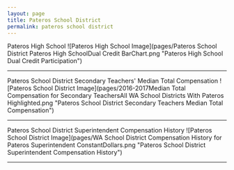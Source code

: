 ```yaml
---
layout: page
title: Pateros School District
permalink: pateros school district
---
```



Pateros High School
![Pateros High School Image](pages/Pateros School District Pateros High SchoolDual Credit BarChart.png "Pateros High School Dual Credit Participation")

___

Pateros School District Secondary Teachers' Median Total Compensation
![Pateros School District Image](pages/2016-2017Median Total Compensation for Secondary TeachersAll WA School Districts With Pateros Highlighted.png "Pateros School District Secondary Teachers Median Total Compensation")

___

Pateros School District Superintendent Compensation History
![Pateros School District Image](pages/WA School District Compensation History for Pateros Superintendent ConstantDollars.png "Pateros School District Superintendent Compensation History")

___

